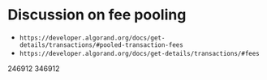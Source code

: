 # Discussion on fee pooling

- `https://developer.algorand.org/docs/get-details/transactions/#pooled-transaction-fees`
- `https://developer.algorand.org/docs/get-details/transactions/#fees`

246912
346912